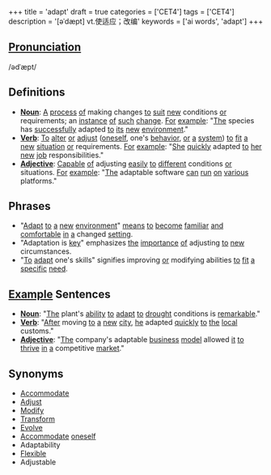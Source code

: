 +++
title = 'adapt'
draft = true
categories = ['CET4']
tags = ['CET4']
description = '[əˈdæpt] vt.使适应；改编'
keywords = ['ai words', 'adapt']
+++

## [Pronunciation](/en/post/pronunciation/)
/ədˈæpt/

## Definitions
- **[Noun](/en/post/noun/)**: [A](/en/post/a/) [process](/en/post/process/) [of](/en/post/of/) making changes [to](/en/post/to/) [suit](/en/post/suit/) [new](/en/post/new/) conditions [or](/en/post/or/) requirements; an [instance](/en/post/instance/) [of](/en/post/of/) [such](/en/post/such/) [change](/en/post/change/). [For](/en/post/for/) [example](/en/post/example/): "[The](/en/post/the/) species has [successfully](/en/post/successfully/) adapted [to](/en/post/to/) [its](/en/post/its/) [new](/en/post/new/) [environment](/en/post/environment/)."
- **[Verb](/en/post/verb/)**: [To](/en/post/to/) [alter](/en/post/alter/) [or](/en/post/or/) [adjust](/en/post/adjust/) ([oneself](/en/post/oneself/), one's [behavior](/en/post/behavior/), [or](/en/post/or/) [a](/en/post/a/) [system](/en/post/system/)) [to](/en/post/to/) [fit](/en/post/fit/) [a](/en/post/a/) [new](/en/post/new/) [situation](/en/post/situation/) [or](/en/post/or/) requirements. [For](/en/post/for/) [example](/en/post/example/): "[She](/en/post/she/) [quickly](/en/post/quickly/) adapted [to](/en/post/to/) [her](/en/post/her/) [new](/en/post/new/) [job](/en/post/job/) responsibilities."
- **[Adjective](/en/post/adjective/)**: [Capable](/en/post/capable/) [of](/en/post/of/) adjusting [easily](/en/post/easily/) [to](/en/post/to/) [different](/en/post/different/) conditions [or](/en/post/or/) situations. [For](/en/post/for/) [example](/en/post/example/): "[The](/en/post/the/) adaptable software [can](/en/post/can/) [run](/en/post/run/) [on](/en/post/on/) [various](/en/post/various/) platforms."

## Phrases
- "[Adapt](/en/post/adapt/) [to](/en/post/to/) [a](/en/post/a/) [new](/en/post/new/) [environment](/en/post/environment/)" [means](/en/post/means/) [to](/en/post/to/) [become](/en/post/become/) [familiar](/en/post/familiar/) [and](/en/post/and/) [comfortable](/en/post/comfortable/) [in](/en/post/in/) [a](/en/post/a/) changed [setting](/en/post/setting/).
- "Adaptation is [key](/en/post/key/)" emphasizes [the](/en/post/the/) [importance](/en/post/importance/) [of](/en/post/of/) adjusting [to](/en/post/to/) [new](/en/post/new/) circumstances.
- "[To](/en/post/to/) [adapt](/en/post/adapt/) one's skills" signifies improving [or](/en/post/or/) modifying abilities [to](/en/post/to/) [fit](/en/post/fit/) [a](/en/post/a/) [specific](/en/post/specific/) [need](/en/post/need/).

## [Example](/en/post/example/) Sentences
- **[Noun](/en/post/noun/)**: "[The](/en/post/the/) plant's [ability](/en/post/ability/) [to](/en/post/to/) [adapt](/en/post/adapt/) [to](/en/post/to/) [drought](/en/post/drought/) conditions is [remarkable](/en/post/remarkable/)."
- **[Verb](/en/post/verb/)**: "[After](/en/post/after/) moving [to](/en/post/to/) [a](/en/post/a/) [new](/en/post/new/) [city](/en/post/city/), [he](/en/post/he/) adapted [quickly](/en/post/quickly/) [to](/en/post/to/) [the](/en/post/the/) [local](/en/post/local/) customs."
- **[Adjective](/en/post/adjective/)**: "[The](/en/post/the/) company's adaptable [business](/en/post/business/) [model](/en/post/model/) allowed [it](/en/post/it/) [to](/en/post/to/) [thrive](/en/post/thrive/) [in](/en/post/in/) [a](/en/post/a/) competitive [market](/en/post/market/)."

## Synonyms
- [Accommodate](/en/post/accommodate/)
- [Adjust](/en/post/adjust/)
- [Modify](/en/post/modify/)
- [Transform](/en/post/transform/)
- [Evolve](/en/post/evolve/)
- [Accommodate](/en/post/accommodate/) [oneself](/en/post/oneself/)
- Adaptability
- [Flexible](/en/post/flexible/)
- Adjustable
